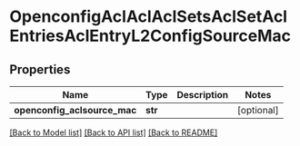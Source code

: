 # OpenconfigAclAclAclSetsAclSetAclEntriesAclEntryL2ConfigSourceMac

## Properties
Name | Type | Description | Notes
------------ | ------------- | ------------- | -------------
**openconfig_aclsource_mac** | **str** |  | [optional] 

[[Back to Model list]](../README.md#documentation-for-models) [[Back to API list]](../README.md#documentation-for-api-endpoints) [[Back to README]](../README.md)


